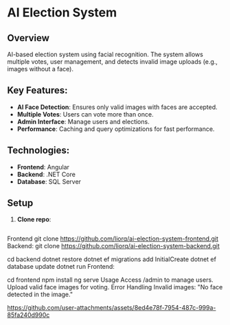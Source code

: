 # AI Election System

## Overview
AI-based election system using facial recognition. The system allows multiple votes, user management, and detects invalid image uploads (e.g., images without a face).

## Key Features:
- **AI Face Detection**: Ensures only valid images with faces are accepted.
- **Multiple Votes**: Users can vote more than once.
- **Admin Interface**: Manage users and elections.
- **Performance**: Caching and query optimizations for fast performance.

## Technologies:
- **Frontend**: Angular
- **Backend**: .NET Core
- **Database**: SQL Server

## Setup

1. **Clone repo**:
   ```bash
Frontend
   git clone https://github.com/liorq/ai-election-system-frontend.git
Backend:
    git clone https://github.com/liorq/ai-election-system-backend.git

cd backend
dotnet restore
dotnet ef migrations add InitialCreate
dotnet ef database update
dotnet run
Frontend:


cd frontend
npm install
ng serve
Usage
Access /admin to manage users.
Upload valid face images for voting.
Error Handling
Invalid images: "No face detected in the image."


https://github.com/user-attachments/assets/8ed4e78f-7954-487c-999a-85fa240d990c

